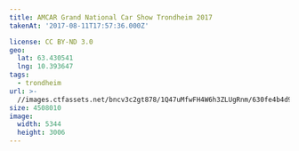 ```yaml
---
title: AMCAR Grand National Car Show Trondheim 2017
takenAt: '2017-08-11T17:57:36.000Z'

license: CC BY-ND 3.0
geo:
  lat: 63.430541
  lng: 10.393647
tags:
  - trondheim
url: >-
  //images.ctfassets.net/bncv3c2gt878/1Q47uMfwFH4W6h3ZLUgRnm/630fe4b4d9efe79278375ff32a46e3c3/amcar-grand-national-car-show-trondheim-2017_36508142605_o
size: 4508010
image:
  width: 5344
  height: 3006
---
```


